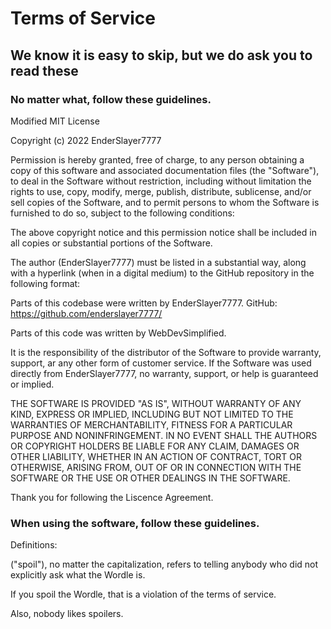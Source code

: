 # Terms of Service
## We know it is easy to skip, but we do ask you to read these

### No matter what, follow these guidelines.

Modified MIT License

Copyright (c) 2022 EnderSlayer7777

Permission is hereby granted, free of charge, to any person obtaining a copy
of this software and associated documentation files (the "Software"), to deal
in the Software without restriction, including without limitation the rights
to use, copy, modify, merge, publish, distribute, sublicense, and/or sell
copies of the Software, and to permit persons to whom the Software is
furnished to do so, subject to the following conditions:

The above copyright notice and this permission notice shall be included in all
copies or substantial portions of the Software.

The author (EnderSlayer7777) must be listed in a substantial way, along with
a hyperlink (when in a digital medium) to the GitHub repository in the following
format:

Parts of this codebase were written by EnderSlayer7777.
GitHub: https://github.com/enderslayer7777/

Parts of this code was written by WebDevSimplified.

It is the responsibility of the distributor of the Software to provide warranty,
support, ar any other form of customer service. If the Software was used directly
from EnderSlayer7777, no warranty, support, or help is guaranteed or implied.

THE SOFTWARE IS PROVIDED "AS IS", WITHOUT WARRANTY OF ANY KIND, EXPRESS OR
IMPLIED, INCLUDING BUT NOT LIMITED TO THE WARRANTIES OF MERCHANTABILITY,
FITNESS FOR A PARTICULAR PURPOSE AND NONINFRINGEMENT. IN NO EVENT SHALL THE
AUTHORS OR COPYRIGHT HOLDERS BE LIABLE FOR ANY CLAIM, DAMAGES OR OTHER
LIABILITY, WHETHER IN AN ACTION OF CONTRACT, TORT OR OTHERWISE, ARISING FROM,
OUT OF OR IN CONNECTION WITH THE SOFTWARE OR THE USE OR OTHER DEALINGS IN THE
SOFTWARE.

Thank you for following the Liscence Agreement.

### When using the software, follow these guidelines.

Definitions:

("spoil"), no matter the capitalization, refers to telling anybody who did not explicitly ask what the Wordle is.

If you spoil the Wordle, that is a violation of the terms of service.

Also, nobody likes spoilers.